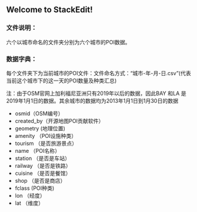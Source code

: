 ## Welcome to StackEdit!


### 文件说明：
六个以城市命名的文件夹分别为六个城市的POI数据。


### 数据字典：

每个文件夹下为当前城市的POI文件：文件命名方式：“城市-年-月-日.csv”(代表当前这个城市下的这一天的POI数量及种类汇总)

注：由于OSM官网上加利福尼亚洲只有2019年以后的数据，因此BAY 和LA 是2019年1月1日的数据。其余城市的数据均为2013年1月1日到1月30日的数据
 - osmid（OSM编号）
 - created_by（开源地图POI贡献软件）
 - geometry (地理位置)
 - amenity （POI设施种类）
 - tourism （是否旅游景点）
 - name （POI名称）
 - station （是否是车站）
 - railway （是否是铁路）
 - cuisine （是否是餐馆）
 - shop （是否是商店）
 - fclass (POI种类)
 - lon （经度）
 - lat （维度）


